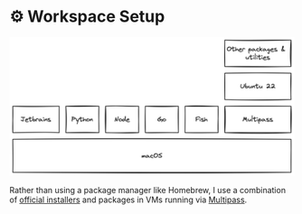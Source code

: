 # ⚙️ Workspace Setup

![Architecture diagram](docs/diagram.png)

Rather than using a package manager like Homebrew, I use a combination of [official installers](https://www.python.org/downloads/) and packages in VMs running via [Multipass](https://multipass.run).